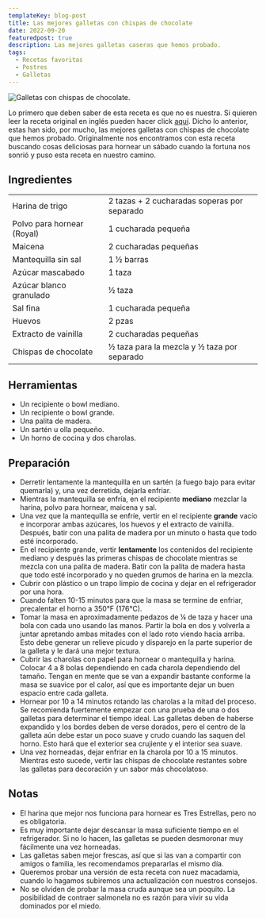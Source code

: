```yaml
---
templateKey: blog-post
title: Las mejores galletas con chispas de chocolate
date: 2022-09-20
featuredpost: true
description: Las mejores galletas caseras que hemos probado. 
tags:
  - Recetas favoritas
  - Postres
  - Galletas
---
```


![Galletas con chispas de chocolate.](https://img.freepik.com/free-photo/wide-selective-closeup-shot-stack-baked-chocolate-cookies_181624-3607.jpg?w=1800&t=st=1663690235~exp=1663690835~hmac=1de157be0ca99a8354d9b3e93137f1a7fc70414f02d4e58bf6928860547c4732)

Lo primero que deben saber de esta receta es que no es nuestra. Si quieren leer la receta original en inglés pueden hacer click [aquí](https://hostthetoast.com/best-chewy-cafe-style-chocolate-chip-cookies/).
Dicho lo anterior, estas han sido, por mucho, las mejores galletas con chispas de chocolate que hemos probado. Originalmente nos encontramos con esta receta buscando cosas deliciosas para hornear un sábado cuando la fortuna nos sonrió y puso esta receta en nuestro camino.

## Ingredientes

|  |  |
| ----------- | ----------- |
| Harina de trigo | 2 tazas + 2 cucharadas soperas por separado |
| Polvo para hornear (Royal) | 1 cucharada pequeña |
| Maicena | 2 cucharadas pequeñas |
| Mantequilla sin sal | 1 ½ barras |
| Azúcar mascabado | 1 taza|
| Azúcar blanco granulado | ½ taza |
| Sal fina | 1 cucharada pequeña |
| Huevos | 2 pzas |
| Extracto de vainilla | 2 cucharadas pequeñas |
| Chispas de chocolate | ½ taza para la mezcla y ½ taza por separado |

## Herramientas

- Un recipiente o bowl mediano.
- Un recipiente o bowl grande.
- Una palita de madera.
- Un sartén u olla pequeño.
- Un horno de cocina y dos charolas.

## Preparación

- Derretir lentamente la mantequilla en un sartén (a fuego bajo para evitar quemarla) y, una vez derretida, dejarla enfriar.
- Mientras la mantequilla se enfría, en el recipiente **mediano** mezclar la harina, polvo para hornear, maicena y sal.
- Una vez que la mantequilla se enfríe, vertir en el recipiente **grande** vacío e incorporar ambas azúcares, los huevos y el extracto de vainilla. Después, batir con una palita de madera por un minuto o hasta que todo esté incorporado.
- En el recipiente grande, vertir **lentamente** los contenidos del recipiente mediano y después las primeras chispas de chocolate mientras se mezcla con una palita de madera. Batir con la palita de madera hasta que todo esté incorporado y no queden grumos de harina en la mezcla.
- Cubrir con plástico o un trapo limpio de cocina y dejar en el refrigerador por una hora.
- Cuando falten 10-15 minutos para que la masa se termine de enfriar, precalentar el horno a 350°F (176°C).
- Tomar la masa en aproximadamente pedazos de ¼ de taza y hacer una bola con cada uno usando las manos. Partir la bola en dos y volverla a juntar apretando ambas mitades con el lado roto viendo hacia arriba. Esto debe generar un relieve picudo y disparejo en la parte superior de la galleta y le dará una mejor textura.
- Cubrir las charolas con papel para hornear o mantequilla y harina. Colocar 4 a 8 bolas dependiendo en cada charola dependiendo del tamaño. Tengan en mente que se van a expandir bastante conforme la masa se suavice por el calor, así que es importante dejar un buen espacio entre cada galleta.
- Hornear por 10 a 14 minutos rotando las charolas a la mitad del proceso. Se recomienda fuertemente empezar con una prueba de una o dos galletas para determinar el tiempo ideal. Las galletas deben de haberse expandido y los bordes deben de verse dorados, pero el centro de la galleta aún debe estar un poco suave y crudo cuando las saquen del horno. Esto hará que el exterior sea crujiente y el interior sea suave.
- Una vez horneadas, dejar enfriar en la charola por 10 a 15 minutos. Mientras esto sucede, vertir las chispas de chocolate restantes sobre las galletas para decoración y un sabor más chocolatoso.

## Notas

- El harina que mejor nos funciona para hornear es Tres Estrellas, pero no es obligatoria.
- Es muy importante dejar descansar la masa suficiente tiempo en el refrigerador. Si no lo hacen, las galletas se pueden desmoronar muy fácilmente una vez horneadas.
- Las galletas saben mejor frescas, así que si las van a compartir con amigos o familia, les recomendamos prepararlas el mismo día.
- Queremos probar una versión de esta receta con nuez macadamia, cuando lo hagamos subiremos una actualización con nuestros consejos.
- No se olviden de probar la masa cruda aunque sea un poquito. La posibilidad de contraer salmonela no es razón para vivir su vida dominados por el miedo.
